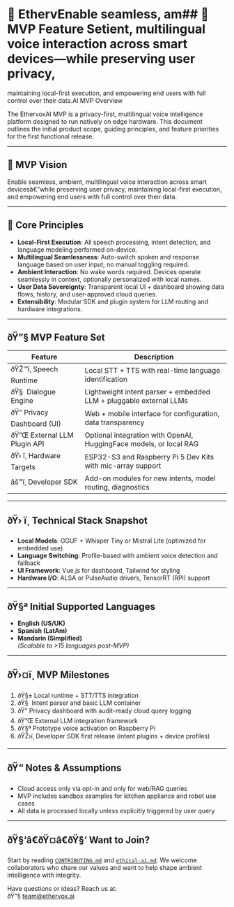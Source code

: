 ﻿# 🚀 EthervEnable seamless, am## 🔧 MVP Feature Setient, multilingual voice interaction across smart devices—while preserving user privacy, 
maintaining local-first execution, and empowering end users with full control over their data.AI MVP Overview

The EthervoxAI MVP is a privacy-first,
multilingual voice intelligence platform designed to run natively on edge hardware. 
This document outlines the initial product scope, guiding principles,
and feature priorities for the first functional release.

---

## 🎯 MVP Vision

Enable seamless, ambient, multilingual voice interaction across smart devicesâ€”while preserving user privacy, 
maintaining local-first execution, and empowering end users with full control over their data.

---

## 🧭 Core Principles

- **Local-First Execution**: All speech processing, intent detection, and language modeling performed on-device.
- **Multilingual Seamlessness**: Auto-switch spoken and response language based on user input; no manual toggling
required.
- **Ambient Interaction**: No wake words required.
Devices operate seamlessly in context, optionally personalized with local names.
- **User Data Sovereignty**: Transparent local UI + dashboard showing data flows, history,
and user-approved cloud queries.
- **Extensibility**: Modular SDK and plugin system for LLM routing and hardware integrations.

---

## ðŸ”§ MVP Feature Set

| Feature                     | Description                                                           |
|----------------------------|-----------------------------------------------------------------------|
| ðŸŽ™ï¸ Speech Runtime          | Local STT + TTS with real-time language identification                |
| ðŸ§  Dialogue Engine          | Lightweight intent parser + embedded LLM + pluggable external LLMs    |
| ðŸ” Privacy Dashboard (UI)   | Web + mobile interface for configuration, data transparency            |
| ðŸ”Œ External LLM Plugin API  | Optional integration with OpenAI, HuggingFace models, or local RAG    |
| ðŸ› ï¸ Hardware Targets         | ESP32-S3 and Raspberry Pi 5 Dev Kits with mic-array support           |
| âš™ï¸ Developer SDK            | Add-on modules for new intents, model routing, diagnostics            |

---

## ðŸ› ï¸ Technical Stack Snapshot

- **Local Models**: GGUF + Whisper Tiny or Mistral Lite (optimized for embedded use)
- **Language Switching**: Profile-based with ambient voice detection and fallback
- **UI Framework**: Vue.js for dashboard, Tailwind for styling
- **Hardware I/O**: ALSA or PulseAudio drivers, TensorRT (RPi) support

---

## ðŸ§ª Initial Supported Languages

- **English (US/UK)**
- **Spanish (LatAm)**
- **Mandarin (Simplified)**  
_(Scalable to >15 languages post-MVP)_

---

## ðŸ›¤ï¸ MVP Milestones

1. ðŸ§± Local runtime + STT/TTS integration
2. ðŸ§  Intent parser and basic LLM container
3. ðŸ” Privacy dashboard with audit-ready cloud query logging
4. ðŸ”Œ External LLM integration framework
5. ðŸ§ª Prototype voice activation on Raspberry Pi
6. ðŸŽ›ï¸ Developer SDK first release (intent plugins + device profiles)

---

## ðŸ“ Notes & Assumptions

- Cloud access only via opt-in and only for web/RAG queries
- MVP includes sandbox examples for kitchen appliance and robot use cases
- All data is processed locally unless explicitly triggered by user query

---

## ðŸ§‘â€ðŸ¤â€ðŸ§‘ Want to Join?

Start by reading [`CONTRIBUTING.md`](../CONTRIBUTING.md) and [`ethical-ai.md`](./ethical-ai.md).
We welcome collaborators who share our values and want to help shape ambient intelligence with integrity.

Have questions or ideas? Reach us at:  
ðŸ“§ team@ethervox.ai

